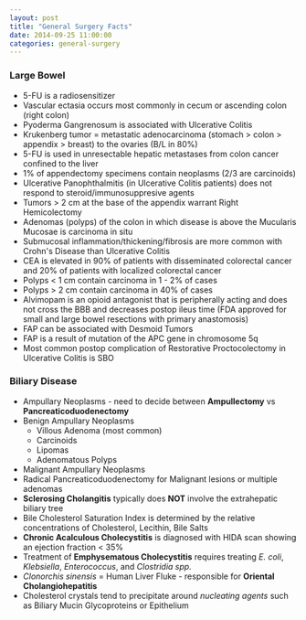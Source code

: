 ```yaml
---
layout: post
title: "General Surgery Facts"
date: 2014-09-25 11:00:00
categories: general-surgery
---
```


### Large Bowel
* 5-FU is a radiosensitizer
* Vascular ectasia occurs most commonly in cecum or ascending colon (right colon)
* Pyoderma Gangrenosum is associated with Ulcerative Colitis
* Krukenberg tumor = metastatic adenocarcinoma (stomach > colon > appendix > breast) to the ovaries (B/L in 80%)
* 5-FU is used in unresectable hepatic metastases from colon cancer confined to the liver
* 1% of appendectomy specimens contain neoplasms (2/3 are carcinoids)
* Ulcerative Panophthalmitis (in Ulcerative Colitis patients) does not respond to steroid/immunosuppresive agents
* Tumors &gt; 2 cm at the base of the appendix warrant Right Hemicolectomy
* Adenomas (polyps) of the colon in which disease is above the Mucularis Mucosae is carcinoma in situ
* Submucosal inflammation/thickening/fibrosis are more common with Crohn\'s Disease than Ulcerative Colitis
* CEA is elevated in 90% of patients with disseminated colorectal cancer and 20% of patients with localized colorectal cancer
* Polyps &lt; 1 cm contain carcinoma in 1 - 2% of cases
* Polyps &gt; 2 cm contain carcinoma in 40% of cases
* Alvimopam is an opioid antagonist that is peripherally acting and does not cross the BBB and decreases postop ileus time (FDA approved for small and large bowel resections with primary anastomosis)
* FAP can be associated with Desmoid Tumors
* FAP is a result of mutation of the APC gene in chromosome 5q
* Most common postop complication of Restorative Proctocolectomy in Ulcerative Colitis is SBO

### Biliary Disease
* Ampullary Neoplasms - need to decide between **Ampullectomy** vs **Pancreaticoduodenectomy**
* Benign Ampullary Neoplasms
  * Villous Adenoma (most common)
  * Carcinoids
  * Lipomas
  * Adenomatous Polyps
* Malignant Ampullary Neoplasms
* Radical Pancreaticoduodenectomy for Malignant lesions or multiple adenomas
* **Sclerosing Cholangitis** typically does **NOT** involve the extrahepatic biliary tree
* Bile Cholesterol Saturation Index is determined by the relative concentrations of Cholesterol, Lecithin, Bile Salts
* **Chronic Acalculous Cholecystitis** is diagnosed with HIDA scan showing an ejection fraction &lt; 35%
* Treatment of **Emphysematous Cholecystitis** requires treating *E. coli*, *Klebsiella*, *Enterococcus*, and *Clostridia spp.*
* *Clonorchis sinensis* = Human Liver Fluke - responsible for **Oriental Cholangiohepatitis**
* Cholesterol crystals tend to precipitate around *nucleating agents* such as Biliary Mucin Glycoproteins or Epithelium